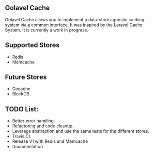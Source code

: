 ## Golavel Cache

Golavel Cache allows you to implement a data-store agnostic caching system 
via a common interface. It was inspired by the Laravel Cache System. 
It is currently a work in progress.

## Supported Stores

- Redis
- Memcache

## Future Stores 

- Gocache 
- BlockDB

## TODO List:

- Better error handling.
- Refactoring and code cleanup.
- Leverage abstraction and use the same tests for the different stores.
- Travis CI.
- Release V1 with Redis and Memcache
- Documentation


